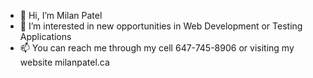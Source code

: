 - 👋 Hi, I’m Milan Patel
- 👀 I’m interested in new opportunities in Web Development or Testing Applications
- 📫 You can reach me through my cell 647-745-8906 or visiting my website milanpatel.ca

